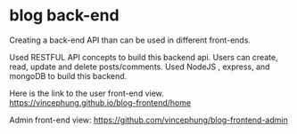 # blog back-end
Creating a back-end API than can be used in different front-ends.

Used RESTFUL API concepts to build this backend api.
Users can create, read, update and delete posts/comments.
Used NodeJS , express, and mongoDB to build this backend.

Here is the link to the user front-end view. https://vincephung.github.io/blog-frontend/home

Admin front-end view: https://github.com/vincephung/blog-frontend-admin
